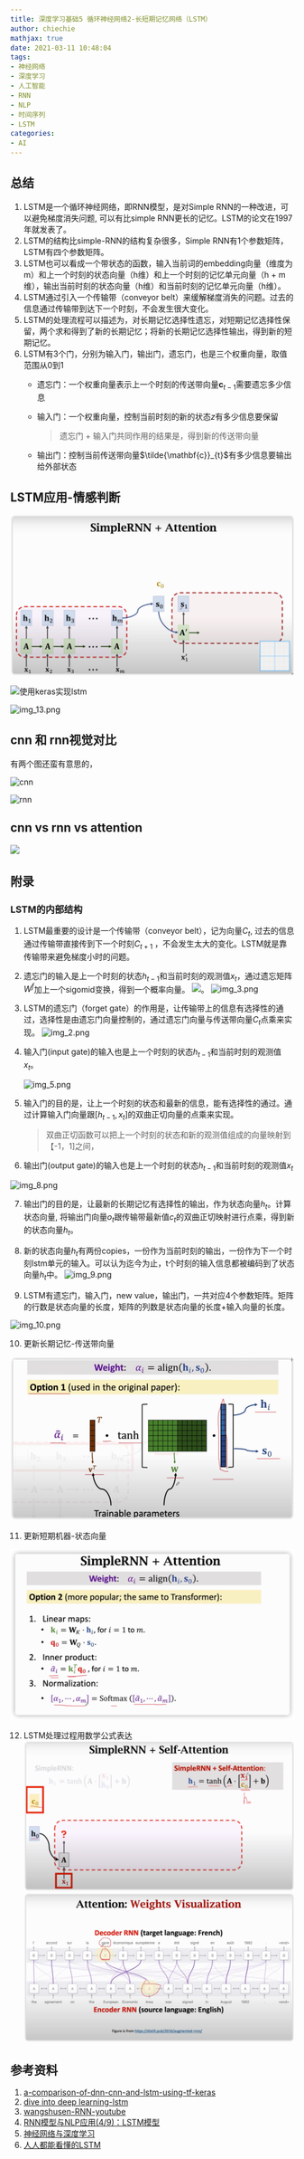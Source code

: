 ```yaml
---
title: 深度学习基础5 循环神经网络2-长短期记忆网络（LSTM）
author: chiechie
mathjax: true
date: 2021-03-11 10:48:04
tags:
- 神经网络
- 深度学习
- 人工智能
- RNN
- NLP
- 时间序列
- LSTM
categories:
- AI
---
```


## 总结

1. LSTM是一个循环神经网络，即RNN模型，是对Simple RNN的一种改进，可以避免梯度消失问题, 可以有比simple RNN更长的记忆。LSTM的论文在1997年就发表了。
2. LSTM的结构比simple-RNN的结构复杂很多，Simple RNN有1个参数矩阵，LSTM有四个参数矩阵。
3. LSTM也可以看成一个带状态的函数，输入当前词的embedding向量（维度为m）和上一个时刻的状态向量（h维）和上一个时刻的记忆单元向量（h + m 维），输出当前时刻的状态向量（h维）和当前时刻的记忆单元向量（h维）。
4. LSTM通过引入一个传输带（conveyor belt）来缓解梯度消失的问题。过去的信息通过传输带到达下一个时刻，不会发生很大变化。
5. LSTM的处理流程可以描述为，对长期记忆选择性遗忘，对短期记忆选择性保留，两个求和得到了新的长期记忆；将新的长期记忆选择性输出，得到新的短期记忆。
6. LSTM有3个门，分别为输入门，输出门，遗忘门，也是三个权重向量，取值范围从0到1
   - 遗忘门：一个权重向量表示上一个时刻的传送带向量$\mathbf{c}_{t-1}$需要遗忘多少信息
   - 输入门：一个权重向量，控制当前时刻的新的状态$z$有多少信息要保留
     
      > 遗忘门 + 输入门共同作用的结果是，得到新的传送带向量
     
   - 输出门：控制当前传送带向量$\tilde{\mathbf{c}}_{t}$有多少信息要输出给外部状态

## LSTM应用-情感判断

![](dl-basic2/img_3.png)

![使用keras实现lstm](./image_1212.png)

![img_13.png](./image_1213.png)


## cnn 和 rnn视觉对比

有两个图还蛮有意思的，

![cnn](https://miro.medium.com/max/3058/1*W34PwVsbTm_3EbJozaWWdA.jpeg)

![rnn](https://firebasestorage.googleapis.com/v0/b/firescript-577a2.appspot.com/o/imgs%2Fapp%2Frf_learning%2FoIsH5iVKwV.png?alt=media&token=05e8189e-dd5f-4781-910c-a46bb9fa4eaf)


## cnn vs rnn vs attention

 ![](https://firebasestorage.googleapis.com/v0/b/firescript-577a2.appspot.com/o/imgs%2Fapp%2Frf_learning%2F_n2z_XQqI2.png?alt=media&token=facfccac-e8ac-4895-a84c-7add43cd165a)


## 附录

### LSTM的内部结构

1. LSTM最重要的设计是一个传输带（conveyor belt），记为向量$C_t$, 过去的信息通过传输带直接传到下一个时刻$C_{t+1}$ ，不会发生太大的变化。LSTM就是靠传输带来避免梯度小时的问题。
2. 遗忘门的输入是上一个时刻的状态$h_{t-1}$和当前时刻的观测值$x_t$，通过遗忘矩阵$W^f$加上一个sigomid变换，得到一个概率向量。
![](./lstm.png)。
![img_3.png](image_123.png)

3. LSTM的遗忘门（forget gate）的作用是，让传输带上的信息有选择性的通过，选择性是由遗忘门向量控制的，通过遗忘门向量与传送带向量$C_t$点乘来实现。
![img_2.png](image_122.png)
4. 输入门(input gate)的输入也是上一个时刻的状态$h_{t-1}$和当前时刻的观测值$x_t$。


   ![img_5.png](image_125.png)

5. 输入门的目的是，让上一个时刻的状态和最新的信息，能有选择性的通过。通过计算输入门向量跟$[h_{t-1}, x_{t}]$的双曲正切向量的点乘来实现。
   
   > 双曲正切函数可以把上一个时刻的状态和新的观测值组成的向量映射到【-1，1]之间，
   
6. 输出门(output gate)的输入也是上一个时刻的状态$h_{t-1}$和当前时刻的观测值$x_t$

![img_8.png](image_128.png)
   
7. 输出门的目的是，让最新的长期记忆有选择性的输出，作为状态向量$h_t$。计算状态向量, 将输出门向量$o_t$跟传输带最新值$c_t$的双曲正切映射进行点乘，得到新的状态向量$h_t$。
8. 新的状态向量$h_t$有两份copies，一份作为当前时刻的输出，一份作为下一个时刻lstm单元的输入。可以认为迄今为止，t个时刻的输入信息都被编码到了状态向量$h_t$中。
![img_9.png](image_129.png)
   
9. LSTM有遗忘门，输入门，new value，输出门，一共对应4个参数矩阵。矩阵的行数是状态向量的长度，矩阵的列数是状态向量的长度+输入向量的长度。

![img_10.png](./image_1210.png)

10. 更新长期记忆-传送带向量

![](dl-basic2/img_1.png)

11. 更新短期机器-状态向量

![](dl-basic2/img_2.png)

12. LSTM处理过程用数学公式表达
![img_5.png](dl-basic2/img_5.png)
![img_4.png](dl-basic2/img_4.png)


## 参考资料
1. [a-comparison-of-dnn-cnn-and-lstm-using-tf-keras](https://towardsdatascience.com/a-comparison-of-dnn-cnn-and-lstm-using-tf-keras-2191f8c77bbe)
2. [dive into deep learning-lstm](https://zh.d2l.ai/chapter_recurrent-neural-networks/lstm.html)
3. [wangshusen-RNN-youtube](https://www.youtube.com/watch?v=Cc4ENs6BHQw&list=PLvOO0btloRnuTUGN4XqO85eKPeFSZsEqK&index=3)
4. [RNN模型与NLP应用(4/9)：LSTM模型](https://github.com/wangshusen/DeepLearning)
5. [神经网络与深度学习](https://nndl.github.io/nndl-book.pdf)
6. [人人都能看懂的LSTM](https://zhuanlan.zhihu.com/p/32085405)